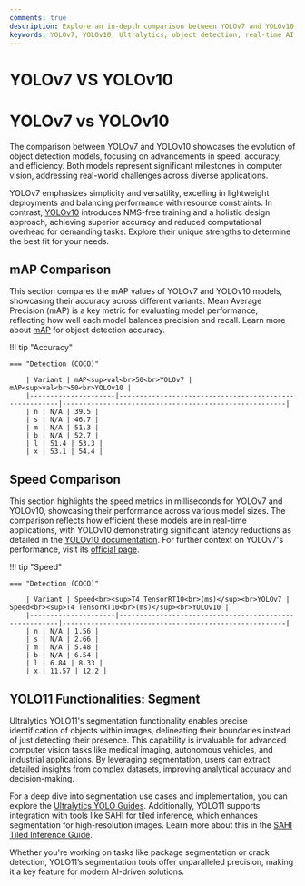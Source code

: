 ```yaml
---
comments: true
description: Explore an in-depth comparison between YOLOv7 and YOLOv10, highlighting advancements in real-time object detection, efficiency, and accuracy. Discover how these innovative models from Ultralytics are shaping the future of computer vision and edge AI applications.
keywords: YOLOv7, YOLOv10, Ultralytics, object detection, real-time AI, computer vision, edge AI, model comparison, AI advancements
---
```


# YOLOv7 VS YOLOv10

# YOLOv7 vs YOLOv10

The comparison between YOLOv7 and YOLOv10 showcases the evolution of object detection models, focusing on advancements in speed, accuracy, and efficiency. Both models represent significant milestones in computer vision, addressing real-world challenges across diverse applications.

YOLOv7 emphasizes simplicity and versatility, excelling in lightweight deployments and balancing performance with resource constraints. In contrast, [YOLOv10](https://docs.ultralytics.com/models/yolov10/) introduces NMS-free training and a holistic design approach, achieving superior accuracy and reduced computational overhead for demanding tasks. Explore their unique strengths to determine the best fit for your needs.

## mAP Comparison

This section compares the mAP values of YOLOv7 and YOLOv10 models, showcasing their accuracy across different variants. Mean Average Precision (mAP) is a key metric for evaluating model performance, reflecting how well each model balances precision and recall. Learn more about [mAP](https://www.ultralytics.com/glossary/mean-average-precision-map) for object detection accuracy.

!!! tip "Accuracy"

    === "Detection (COCO)"

    	| Variant | mAP<sup>val<br>50<br>YOLOv7 | mAP<sup>val<br>50<br>YOLOv10 |
    	|---------------------|-------------------------------------------------------|-------------------------------------------------------|
    	| n | N/A | 39.5 |
    	| s | N/A | 46.7 |
    	| m | N/A | 51.3 |
    	| b | N/A | 52.7 |
    	| l | 51.4 | 53.3 |
    	| x | 53.1 | 54.4 |


## Speed Comparison

This section highlights the speed metrics in milliseconds for YOLOv7 and YOLOv10, showcasing their performance across various model sizes. The comparison reflects how efficient these models are in real-time applications, with YOLOv10 demonstrating significant latency reductions as detailed in the [YOLOv10 documentation](https://docs.ultralytics.com/models/yolov10/). For further context on YOLOv7's performance, visit its [official page](https://docs.ultralytics.com/models/yolov7/).

!!! tip "Speed"

    === "Detection (COCO)"

    	| Variant | Speed<br><sup>T4 TensorRT10<br>(ms)</sup><br>YOLOv7 | Speed<br><sup>T4 TensorRT10<br>(ms)</sup><br>YOLOv10 |
    	|---------------------|-------------------------------------------------------|-------------------------------------------------------|
    	| n | N/A | 1.56 |
    	| s | N/A | 2.66 |
    	| m | N/A | 5.48 |
    	| b | N/A | 6.54 |
    	| l | 6.84 | 8.33 |
    	| x | 11.57 | 12.2 |

## YOLO11 Functionalities: Segment

Ultralytics YOLO11's segmentation functionality enables precise identification of objects within images, delineating their boundaries instead of just detecting their presence. This capability is invaluable for advanced computer vision tasks like medical imaging, autonomous vehicles, and industrial applications. By leveraging segmentation, users can extract detailed insights from complex datasets, improving analytical accuracy and decision-making.

For a deep dive into segmentation use cases and implementation, you can explore the [Ultralytics YOLO Guides](https://docs.ultralytics.com/guides/). Additionally, YOLO11 supports integration with tools like SAHI for tiled inference, which enhances segmentation for high-resolution images. Learn more about this in the [SAHI Tiled Inference Guide](https://docs.ultralytics.com/guides/sahi-tiled-inference/).

Whether you're working on tasks like package segmentation or crack detection, YOLO11’s segmentation tools offer unparalleled precision, making it a key feature for modern AI-driven solutions.
